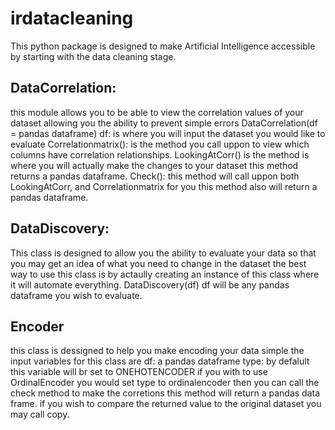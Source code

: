 # irdatacleaning
This python package is designed to make Artificial Intelligence accessible by starting
with the data cleaning stage.

## DataCorrelation:
this module allows you to be able to view the correlation values of your dataset
allowing you the ability to prevent simple errors
DataCorrelation(df = pandas dataframe)
df: is where you will input the dataset you would like to evaluate 
Correlationmatrix(): is the method you call uppon to view which columns have
correlation relationships. 
LookingAtCorr() is the method is where you will actually make the changes to your dataset
this method returns a pandas dataframe.
Check(): this method will call uppon both LookingAtCorr, and Correlationmatrix for you
this method also will return a pandas dataframe.

## DataDiscovery:
This class is designed to allow you the ability to evaluate your data
so that you may get an idea of what you need to change in the dataset
the best way to use this class is by actaully creating an instance of this
class where it will automate everything.
DataDiscovery(df)
df will be any pandas dataframe you wish to evaluate.

## Encoder
this class is dessigned to help you make encoding your data simple
the input variables for this class are
df: a pandas dataframe
type: by defalult this variable will br set to ONEHOTENCODER if you with to use
OrdinalEncoder you would set type to ordinalencoder
then you can call the check method to make the corretions this method will return a pandas data frame.
if you wish to compare the returned value to the original dataset you may call copy.
